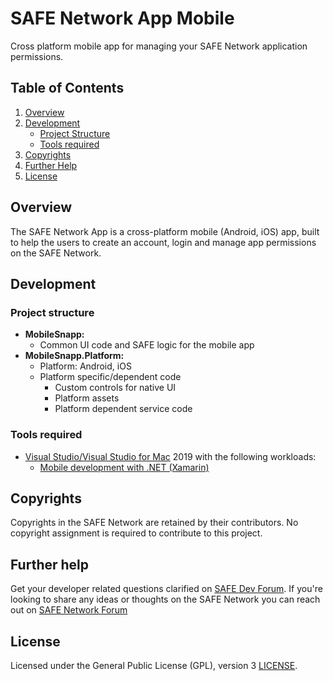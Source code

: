 # SAFE Network App Mobile

Cross platform mobile app for managing your SAFE Network application permissions.

## Table of Contents

1. [Overview](#Overview)
2. [Development](#Development)
    * [Project Structure](#Project-structure)
    * [Tools required](#Tools-required)
3. [Copyrights](#Copyrights)
4. [Further Help](#Further-Help)
5. [License](#License)

## Overview

The SAFE Network App is a cross-platform mobile (Android, iOS) app, built to help the users to create an account, login and manage app permissions on the SAFE Network.

## Development

### Project structure

* **MobileSnapp:**
  * Common UI code and SAFE logic for the mobile app
* **MobileSnapp.Platform:**
  * Platform: Android, iOS
  * Platform specific/dependent code
    * Custom controls for native UI
    * Platform assets
    * Platform dependent service code

### Tools required

* [Visual Studio/Visual Studio for Mac](https://visualstudio.microsoft.com/) 2019 with the following workloads:
    * [Mobile development with .NET (Xamarin)](https://visualstudio.microsoft.com/vs/visual-studio-workloads/)

## Copyrights

Copyrights in the SAFE Network are retained by their contributors. No copyright assignment is required to contribute to this project.

## Further help

Get your developer related questions clarified on [SAFE Dev Forum](https://forum.safedev.org/). If you're looking to share any ideas or thoughts on the SAFE Network you can reach out on [SAFE Network Forum](https://safenetforum.org/)

## License

Licensed under the General Public License (GPL), version 3 [LICENSE](http://www.gnu.org/licenses/gpl-3.0.en.html).